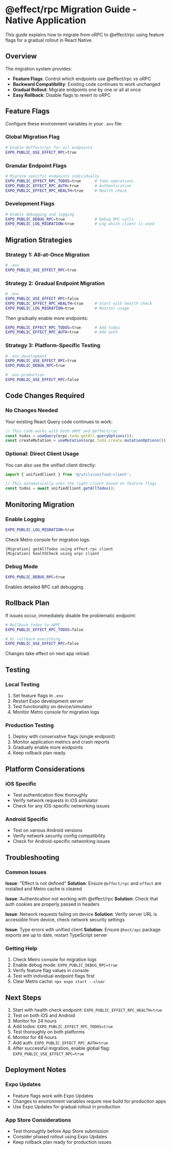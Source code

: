 # @effect/rpc Migration Guide - Native Application

This guide explains how to migrate from oRPC to @effect/rpc using feature flags for a gradual rollout in React Native.

## Overview

The migration system provides:
- **Feature Flags**: Control which endpoints use @effect/rpc vs oRPC
- **Backward Compatibility**: Existing code continues to work unchanged
- **Gradual Rollout**: Migrate endpoints one by one or all at once
- **Easy Rollback**: Disable flags to revert to oRPC

## Feature Flags

Configure these environment variables in your `.env` file:

### Global Migration Flag
```bash
# Enable @effect/rpc for all endpoints
EXPO_PUBLIC_USE_EFFECT_RPC=true
```

### Granular Endpoint Flags
```bash
# Migrate specific endpoints individually
EXPO_PUBLIC_EFFECT_RPC_TODOS=true      # Todo operations
EXPO_PUBLIC_EFFECT_RPC_AUTH=true       # Authentication
EXPO_PUBLIC_EFFECT_RPC_HEALTH=true     # Health check
```

### Development Flags
```bash
# Enable debugging and logging
EXPO_PUBLIC_DEBUG_RPC=true             # Debug RPC calls
EXPO_PUBLIC_LOG_MIGRATION=true         # Log which client is used
```

## Migration Strategies

### Strategy 1: All-at-Once Migration
```bash
# .env
EXPO_PUBLIC_USE_EFFECT_RPC=true
```

### Strategy 2: Gradual Endpoint Migration
```bash
# .env
EXPO_PUBLIC_USE_EFFECT_RPC=false
EXPO_PUBLIC_EFFECT_RPC_HEALTH=true     # Start with health check
EXPO_PUBLIC_LOG_MIGRATION=true         # Monitor usage
```

Then gradually enable more endpoints:
```bash
EXPO_PUBLIC_EFFECT_RPC_TODOS=true      # Add todos
EXPO_PUBLIC_EFFECT_RPC_AUTH=true       # Add auth
```

### Strategy 3: Platform-Specific Testing
```bash
# .env.development
EXPO_PUBLIC_USE_EFFECT_RPC=true
EXPO_PUBLIC_DEBUG_RPC=true

# .env.production
EXPO_PUBLIC_USE_EFFECT_RPC=false
```

## Code Changes Required

### No Changes Needed
Your existing React Query code continues to work:

```typescript
// This code works with both oRPC and @effect/rpc
const todos = useQuery(orpc.todo.getAll.queryOptions());
const createMutation = useMutation(orpc.todo.create.mutationOptions());
```

### Optional: Direct Client Usage
You can also use the unified client directly:

```typescript
import { unifiedClient } from '@/utils/unified-client';

// This automatically uses the right client based on feature flags
const todos = await unifiedClient.getAllTodos();
```

## Monitoring Migration

### Enable Logging
```bash
EXPO_PUBLIC_LOG_MIGRATION=true
```

Check Metro console for migration logs:
```
[Migration] getAllTodos using effect-rpc client
[Migration] healthCheck using orpc client
```

### Debug Mode
```bash
EXPO_PUBLIC_DEBUG_RPC=true
```

Enables detailed RPC call debugging.

## Rollback Plan

If issues occur, immediately disable the problematic endpoint:

```bash
# Rollback todos to oRPC
EXPO_PUBLIC_EFFECT_RPC_TODOS=false

# Or rollback everything
EXPO_PUBLIC_USE_EFFECT_RPC=false
```

Changes take effect on next app reload.

## Testing

### Local Testing
1. Set feature flags in `.env`
2. Restart Expo development server
3. Test functionality on device/simulator
4. Monitor Metro console for migration logs

### Production Testing
1. Deploy with conservative flags (single endpoint)
2. Monitor application metrics and crash reports
3. Gradually enable more endpoints
4. Keep rollback plan ready

## Platform Considerations

### iOS Specific
- Test authentication flow thoroughly
- Verify network requests in iOS simulator
- Check for any iOS-specific networking issues

### Android Specific
- Test on various Android versions
- Verify network security config compatibility
- Check for Android-specific networking issues

## Troubleshooting

### Common Issues

**Issue**: "Effect is not defined"
**Solution**: Ensure `@effect/rpc` and `effect` are installed and Metro cache is cleared

**Issue**: Authentication not working with @effect/rpc
**Solution**: Check that auth cookies are properly passed in headers

**Issue**: Network requests failing on device
**Solution**: Verify server URL is accessible from device, check network security settings

**Issue**: Type errors with unified client
**Solution**: Ensure `@host/api` package exports are up to date, restart TypeScript server

### Getting Help

1. Check Metro console for migration logs
2. Enable debug mode: `EXPO_PUBLIC_DEBUG_RPC=true`
3. Verify feature flag values in console
4. Test with individual endpoint flags first
5. Clear Metro cache: `npx expo start --clear`

## Next Steps

1. Start with health check endpoint: `EXPO_PUBLIC_EFFECT_RPC_HEALTH=true`
2. Test on both iOS and Android
3. Monitor for 24 hours
4. Add todos: `EXPO_PUBLIC_EFFECT_RPC_TODOS=true`
5. Test thoroughly on both platforms
6. Monitor for 48 hours
7. Add auth: `EXPO_PUBLIC_EFFECT_RPC_AUTH=true`
8. After successful migration, enable global flag: `EXPO_PUBLIC_USE_EFFECT_RPC=true`

## Deployment Notes

### Expo Updates
- Feature flags work with Expo Updates
- Changes to environment variables require new build for production apps
- Use Expo Updates for gradual rollout in production

### App Store Considerations
- Test thoroughly before App Store submission
- Consider phased rollout using Expo Updates
- Keep rollback plan ready for production issues

